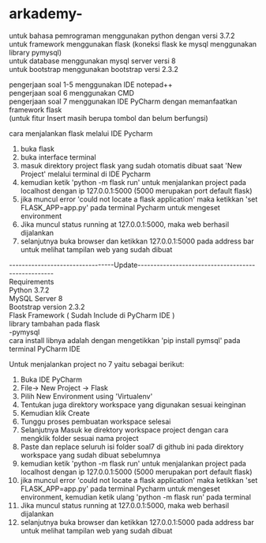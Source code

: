 # arkademy-

untuk bahasa pemrograman menggunakan python dengan versi 3.7.2  
untuk framework menggunakan flask (koneksi flask ke mysql menggunakan library pymysql)  
untuk database menggunakan mysql server versi 8  
untuk bootstrap menggunakan bootstrap versi 2.3.2

pengerjaan soal 1-5 menggunakan IDE notepad++  
pengerjaan soal 6 menggunakan CMD  
pengerjaan soal 7 menggunakan IDE PyCharm dengan memanfaatkan framework flask   
(untuk fitur Insert masih berupa tombol dan belum berfungsi)  

  cara menjalankan flask melalui IDE Pycharm
1. buka flask
2. buka interface terminal
3. masuk direktory project flask yang sudah otomatis dibuat saat 'New Project' melalui terminal di IDE Pycharm
4. kemudian ketik 'python -m flask run' untuk menjalankan project pada localhost dengan ip 127.0.0.1:5000 
(5000 merupakan port default flask)
5. jika muncul error 'could not locate a flask application' maka ketikkan 'set FLASK_APP=app.py' pada terminal Pycharm untuk mengeset environment
6. Jika muncul status running at 127.0.0.1:5000, maka web berhasil dijalankan
7. selanjutnya buka browser dan ketikkan 127.0.0.1:5000 pada address bar untuk melihat tampilan web yang sudah dibuat

---------------------------------Update---------------------------------------------------  
Requirements  
Python 3.7.2  
MySQL Server 8  
Bootstrap version 2.3.2  
Flask Framework ( Sudah Include di PyCharm IDE )  
library tambahan pada flask  
-pymysql  
cara install libnya adalah dengan mengetikkan 'pip install pymsql' pada terminal PyCharm IDE  

Untuk menjalankan project no 7 yaitu sebagai berikut:
1. Buka IDE PyCharm
2. File-> New Project -> Flask
3. Pilih New Environment using 'Virtualenv'
4. Tentukan juga direktory workspace yang digunakan sesuai keinginan
5. Kemudian klik Create
6. Tunggu proses pembuatan workspace selesai
7. Selanjutnya Masuk ke direktory workspace project dengan cara mengklik folder sesuai nama project
8. Paste dan replace seluruh isi folder soal7 di github ini pada direktory workspace yang sudah dibuat sebelumnya
9. kemudian ketik 'python -m flask run' untuk menjalankan project pada localhost dengan ip 127.0.0.1:5000 
   (5000 merupakan port default flask)
10. jika muncul error 'could not locate a flask application' maka ketikkan 'set FLASK_APP=app.py' pada terminal Pycharm untuk mengeset       environment, kemudian ketik ulang 'python -m flask run' pada terminal
11. Jika muncul status running at 127.0.0.1:5000, maka web berhasil dijalankan
12. selanjutnya buka browser dan ketikkan 127.0.0.1:5000 pada address bar untuk melihat tampilan web yang sudah dibuat
